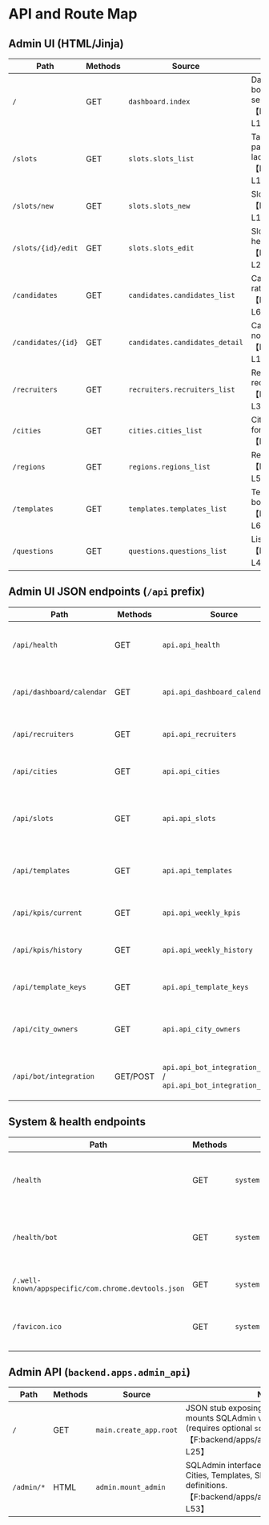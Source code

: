 # API and Route Map

## Admin UI (HTML/Jinja)
| Path | Methods | Source | Notes |
| --- | --- | --- | --- |
| `/` | GET | `dashboard.index` | Dashboard landing; aggregates counts, KPIs, calendar, bot status; errors logged but swallowed when upstream services fail.【F:backend/apps/admin_ui/routers/dashboard.py†L68-L114】 |
| `/slots` | GET | `slots.slots_list` | Table view with recruiter/status/city filters; server-side pagination present (page/per_page) but API counterpart lacks envelopes.【F:backend/apps/admin_ui/routers/slots.py†L93-L148】 |
| `/slots/new` | GET | `slots.slots_new` | Slot creation form with recruiter/city options.【F:backend/apps/admin_ui/routers/slots.py†L150-L181】 |
| `/slots/{id}/edit` | GET | `slots.slots_edit` | Slot edit UI; drives modal actions and bot dispatch helpers.【F:backend/apps/admin_ui/routers/slots.py†L183-L266】 |
| `/candidates` | GET | `candidates.candidates_list` | Candidate directory with filters (search, city, active, rating, tests/messages flags).【F:backend/apps/admin_ui/routers/candidates.py†L23-L60】 |
| `/candidates/{id}` | GET | `candidates.candidates_detail` | Candidate detail/inline edit view; redirects to list when not found.【F:backend/apps/admin_ui/routers/candidates.py†L73-L104】 |
| `/recruiters` | GET | `recruiters.recruiters_list` | Recruiter listing with modal for create/edit; uses shared recruiter services.【F:backend/apps/admin_ui/routers/recruiters.py†L13-L38】 |
| `/cities` | GET | `cities.cities_list` | City catalogue; toggles active status, renders template forms.【F:backend/apps/admin_ui/routers/cities.py†L19-L85】 |
| `/regions` | GET | `regions.regions_list` | Regional summary page grouping cities by zone.【F:backend/apps/admin_ui/routers/regions.py†L13-L52】 |
| `/templates` | GET | `templates.templates_list` | Template management UI for city-specific message bodies.【F:backend/apps/admin_ui/routers/templates.py†L19-L63】 |
| `/questions` | GET | `questions.questions_list` | Lists screening questions/test scenarios.【F:backend/apps/admin_ui/routers/questions.py†L15-L46】 |

## Admin UI JSON endpoints (`/api` prefix)
| Path | Methods | Source | Notes |
| --- | --- | --- | --- |
| `/api/health` | GET | `api.api_health` | Returns dashboard counts; doubles as lightweight health signal.【F:backend/apps/admin_ui/routers/api.py†L21-L27】 |
| `/api/dashboard/calendar` | GET | `api.api_dashboard_calendar` | Calendar snapshot (days param 1–60); 400 on invalid date; no caching.【F:backend/apps/admin_ui/routers/api.py†L30-L45】 |
| `/api/recruiters` | GET | `api.api_recruiters` | Recruiter metadata for filters/autocomplete.【F:backend/apps/admin_ui/routers/api.py†L47-L50】 |
| `/api/cities` | GET | `api.api_cities` | City metadata; reused by form components.【F:backend/apps/admin_ui/routers/api.py†L52-L55】 |
| `/api/slots` | GET | `api.api_slots` | Slot feed; accepts recruiter/status filter, but returns raw list with `limit` default 100 and cap 500 (no pagination metadata).【F:backend/apps/admin_ui/routers/api.py†L57-L66】 |
| `/api/templates` | GET | `api.api_templates` | Template retrieval by city/key; returns 404 when not found.【F:backend/apps/admin_ui/routers/api.py†L69-L75】 |
| `/api/kpis/current` | GET | `api.api_weekly_kpis` | KPI snapshot; defers to bot service metrics.【F:backend/apps/admin_ui/routers/api.py†L78-L80】 |
| `/api/kpis/history` | GET | `api.api_weekly_history` | KPI history list with limit/offset (max 104 weeks).【F:backend/apps/admin_ui/routers/api.py†L83-L88】 |
| `/api/template_keys` | GET | `api.api_template_keys` | Static list of template keys for UI dropdowns.【F:backend/apps/admin_ui/routers/api.py†L91-L105】 |
| `/api/city_owners` | GET | `api.api_city_owners` | Aggregates recruiter ownership per city; 400 on errors.【F:backend/apps/admin_ui/routers/api.py†L108-L112】 |
| `/api/bot/integration` | GET/POST | `api.api_bot_integration_status` / `api.api_bot_integration_update` | Toggle runtime integration switch; tightly coupled to in-process bot state.【F:backend/apps/admin_ui/routers/api.py†L115-L166】 |

## System & health endpoints
| Path | Methods | Source | Notes |
| --- | --- | --- | --- |
| `/health` | GET | `system.health_check` | Aggregates DB, state manager, bot service; returns 503 when state manager missing; no ready vs live separation.【F:backend/apps/admin_ui/routers/system.py†L23-L65】 |
| `/health/bot` | GET | `system.bot_health` | Detailed bot runtime probe hitting Telegram when runtime available; couples admin UI to bot/aiogram imports.【F:backend/apps/admin_ui/routers/system.py†L67-L145】 |
| `/.well-known/appspecific/com.chrome.devtools.json` | GET | `system.devtools_probe` | Empty 204 for Chrome DevTools detection.【F:backend/apps/admin_ui/routers/system.py†L17-L31】 |
| `/favicon.ico` | GET | `system.favicon_redirect` | Redirects to static asset; duplicates with static mount.【F:backend/apps/admin_ui/routers/system.py†L13-L22】 |

## Admin API (`backend.apps.admin_api`)
| Path | Methods | Source | Notes |
| --- | --- | --- | --- |
| `/` | GET | `main.create_app.root` | JSON stub exposing `/admin` dashboard; app mounts SQLAdmin views for CRUD (requires optional `sqladmin`).【F:backend/apps/admin_api/main.py†L16-L25】 |
| `/admin/*` | HTML | `admin.mount_admin` | SQLAdmin interface covering Recruiters, Cities, Templates, Slots via ModelView definitions.【F:backend/apps/admin_api/admin.py†L1-L53】 |
